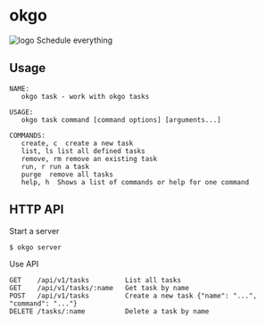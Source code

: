 # okgo

![logo](https://cloud.githubusercontent.com/assets/822951/12686689/13537922-c6c3-11e5-9420-93824fd63928.png)
Schedule everything

## Usage
```
NAME:
   okgo task - work with okgo tasks

USAGE:
   okgo task command [command options] [arguments...]

COMMANDS:
   create, c  create a new task
   list, ls list all defined tasks
   remove, rm remove an existing task
   run, r run a task
   purge  remove all tasks
   help, h  Shows a list of commands or help for one command
```

## HTTP API
Start a server
```
$ okgo server
```
Use API
```
GET    /api/v1/tasks         List all tasks
GET    /api/v1/tasks/:name   Get task by name
POST   /api/v1/tasks         Create a new task {"name": "...", "command": "..."}
DELETE /tasks/:name          Delete a task by name
```
